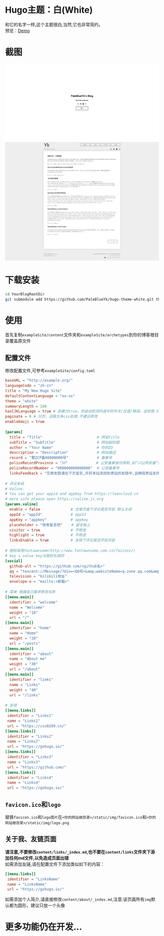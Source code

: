 # Hugo主题：白(White)
和它的名字一样,这个主题很白,当然,它也非常简约。  
预览：[Demo](https://css0209.cn)
# 截图
[![](./images/white_welcome.png)](./images/white_welcome.png)
[![](./images/white_post_list.png)](./images/white_post_list.png)
# 下载安装
```bash
cd YourBlogRootDir
git submodule add https://github.com/PaleBlueYk/hugo-theme-white.git themes/White
```
# 使用
首先复制`exampleSite/content`文件夹和`exampleSite/archetypes`到你的博客根目录覆盖原文件

## 配置文件
修改配置文件,可参考`exampleSite/config.toml`
```toml
baseURL = "http://example.org/"
languageCode = "zh-cn"
title = "My New Hugo Site"
defaultContentLanguage = "eu-us"
theme = "white"
summaryLength = 100
hasCJKLanguage = true # 如果为true，则自动检测内容中的中文/日语/韩语。这将使.Summary和.WordCount正确行为的CJK语言。
paginate = 6 # 分页，没做太多css处理,不建议修改
enableEmoji = true

[params]
  title = "Title"                         # 网站title
  subTitle = "SubTitle"                   # 网站副标题
  author = "Your Name"                    # 你的ID
  description = "Description"             # 网站描述
  record = "蜀ICP备00000000号"             # 备案号
  policeRecordProvince = "川"             # 公安备案省份简称,如“川公网安备”则填"川"
  policeRecordNumber = "000000000000000"  # 公安备案号
  linksFeedback = "交换友链请在下方留言,并将本站添加到贵站的友链中,且确保贵站支持HTTPS协议!" # 友链页面下提示文字

# 评论系统
# Valine.
# You can get your appid and appkey from https://leancloud.cn
# more info please open https://valine.js.org
[params.valine]
  enable = false              # 文章页面下评论是否开启 默认关闭
  appId = "appId"             # appId
  appKey = "appkey"           # appkey
  placeholder = "快来留言吧"    # 留言板上
  visitor = true              # 不修改
  highlight = true            # 不修改
  linksEnable = true          # 友链下评论是否开启开启

# 图标采用fontawesome(http://www.fontawesome.com.cn/faicons/)
# key = value key与图标名相同
[social]
  github-alt = "https://github.com/<github名>"
  qq = "tencent://Message/?Uin=<QQ号>&amp;websiteName=q-zone.qq.com&amp;Menu=yes"
  television = "bilibili地址"
  envelope-o = "mailto:<邮箱>"

# 菜单 根据自己需求修改名称
[[menu.main]]
  identifier = "welcome"
  name = "Welcome"
  weight = "10"
  url = "/"
[[menu.main]]
  identifier = "home"
  name = "Home"
  weight = "20"
  url = "/posts"
[[menu.main]]
  identifier = "about"
  name = "About me"
  weight = "30"
  url = "/about"
[[menu.main]]
  identifier = "links"
  name = "Links"
  weight = "40"
  url = "/links"

# 友链
[[menu.links]]
 identifier = "Links1"
 name = "Links1"
 url = "https://css0209.cn/"
[[menu.links]]
 identifier = "Links2"
 name = "Links2"
 url = "https://gohugo.io/"
[[menu.links]]
 identifier = "Links3"
 name = "Links3"
 url = "https://github.com/"
[[menu.links]]
 identifier = "Links4"
 name = "Links4"
 url = "https://gohugo.io/"

```

## `favicon.ico`和`logo`
替换`favicon.ico`和`logo图片`在`<你的网站根目录>/static/img/favicon.ico`和`<你的网站根目录>/static/img/logo.png`

## 关于我、友链页面
**请注意,不要修改`content/links/_index.md`,也不要在`content/links`文件夹下添加任何md文件,以免造成页面出错**  
如需添加友链,请在配置文件下添加类似如下的内容：  
```toml
[[menu.links]]
 identifier = "LinksName"
 name = "LinksName"
 url = "https://gohugo.io/"
```
如需添加个人简介,请直接修改`content/about/_index.md`,注意:该页面所有`img`默认都为圆形，建议只放一个头像

# 更多功能仍在开发...